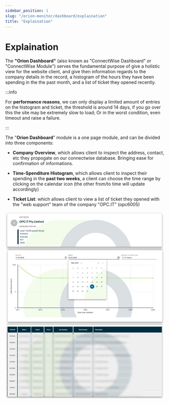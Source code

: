 ```yaml
---
sidebar_position: 1
slug: "/orion-monitor/dashboard/explaination"
title: "Explaination"
---
```



# Explaination



The **"Orion Dashboard"** (also known as "ConnectWise Dashboard" or "ConnectWise Module") serves the fundamental purpose of give a holistic view for the website client, and give then information regards to the company details in the record, a histogram of the hours they have been spending in the the past month, and a list of ticket they opened recently.



:::info



For **performance reasons**, we can only display a limited amount of entries on the histogram and ticket, the threshold is around 14 days, if you go over this the site may be extremely slow to load; Or in the worst condition, even timeout and raise a failure.



:::



The "**Orion Dashboard**" module is a one page module, and can be divided into three components:

-   **Company Overview**, which allows client to inspect the address, contact, etc they propogate on our connectwise database. Bringing ease for confirmation of informations.

-   **Time-Spenditure Histogram**, which allows client to inspect their spending in the **past two weeks**, a client can choose the time range by clicking on the calendar icon (the other from/to time will update accordingly)
-   **Ticket List**: which allows client to view a list of ticket they opened with the "web support" team of the company "OPC.IT" (opc6005)





![2023.06.13 - 10_04_47 -  [Google Chrome-CW Module - Dashboard  OPC] -](assets/2023.06.13%20-%2010_04_47%20-%20%20%5BGoogle%20Chrome-CW%20Module%20-%20Dashboard%20%20OPC%5D%20-.jpg)



















